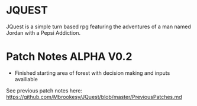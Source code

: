 # JQUEST
JQuest is a simple turn based rpg featuring the adventures of a man named Jordan with a Pepsi Addiction.

# Patch Notes ALPHA V0.2
- Finished starting area of forest with decision making and inputs availiable

See previous patch notes here: https://github.com/Mbrookesy/JQuest/blob/master/PreviousPatches.md
